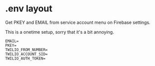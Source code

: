 # .env layout

Get PKEY and EMAIL from service account menu on Firebase settings.

This is a onetime setup, sorry that it's a bit annoying.

```dotenv
EMAIL=
PKEY=
TWILIO_FROM_NUMBER=
TWILIO_ACCOUNT_SID=
TWILIO_AUTH_TOKEN=
```